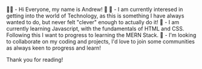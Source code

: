 🤜🤛 - Hi Everyone, my name is Andrew! 👋
🤔 - I am currently interesed in getting into the world of Technology, as this is something I have always wanted to do, but never felt "clever" enough to actually do it!
🚞 - I am currently learning Javascript, with the fundamentals of HTML and CSS. Following this I want to progress to learning the MERN Stack.
🤝 - I'm looking to collaborate on my coding and projects, I'd love to join some communities as always keen to progress and learn!

Thank you for reading!
